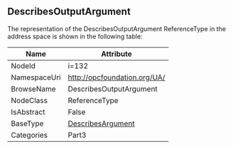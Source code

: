 <!-- objecttype -->
## DescribesOutputArgument
  
<!-- end of text -->
The representation of the DescribesOutputArgument ReferenceType in the address space is shown in the following table:  

|Name|Attribute|
|---|---|
|NodeId|i=132|
|NamespaceUri|http://opcfoundation.org/UA/|
|BrowseName|DescribesOutputArgument|
|NodeClass|ReferenceType|
|IsAbstract|False|
|BaseType|[DescribesArgument](../../../Part3/ReferenceTypes/DescribesArgument/readme.md)|
|Categories|Part3|

